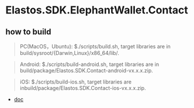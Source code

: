 # Elastos.SDK.ElephantWallet.Contact

## how to build

> PC(MacOS，Ubuntu): $./scripts/build.sh, target libraries are in build/sysroot/{Darwin,Linux}/x86_64/lib/.

> Android:           $./scripts/build-android.sh, target libraries are in build/package/Elastos.SDK.Contact-android-vx.x.x.zip.

> iOS:               $./scripts/build-ios.sh, target libraries are inbuild/package/Elastos.SDK.Contact-ios-vx.x.x.zip.


- [doc](https://elastossdkcontact.readthedocs.io/en/latest/)
